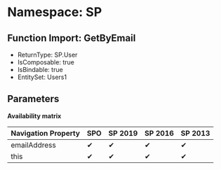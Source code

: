 # Namespace: SP

## Function Import: GetByEmail

- ReturnType: SP.User
- IsComposable: true
- IsBindable: true
- EntitySet: Users1

## Parameters

**Availability matrix**

Navigation Property | SPO | SP 2019 | SP 2016 | SP 2013
----------|-----|---------|---------|--------
emailAddress | ✔ | ✔ | ✔ | ✔
this | ✔ | ✔ | ✔ | ✔
